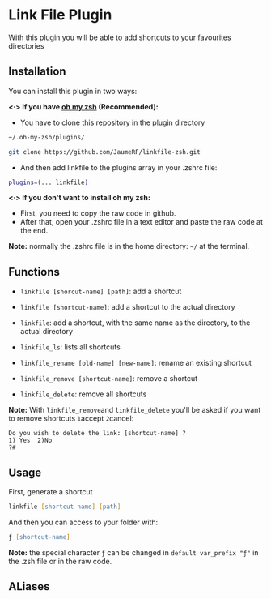 # Link File Plugin

With this plugin you will be able to add shortcuts to your favourites directories 

## Installation 

You can install this plugin in two ways:

**<·> If you have [oh my zsh](https://ohmyz.sh/) (Recommended):**

- You have to clone this repository in the plugin directory
```zsh
~/.oh-my-zsh/plugins/

git clone https://github.com/JaumeRF/linkfile-zsh.git
````
- And then add linkfile to the plugins array in your .zshrc file:
```zsh
plugins=(... linkfile)
```


**<·> If you don\'t want to install oh my zsh:**

- First, you need to copy the raw code in github.
- After that, open your .zshrc file in a text editor and paste the raw code at the end.

**Note:** normally the .zshrc file is in the home directory: `~/` at the terminal.

## Functions

- `linkfile [shorcut-name] [path]`: add a shortcut
- `linkfile [shortcut-name]`: add a shortcut to the actual directory
- `linkfile`: add a shortcut, with the same name as the directory, to the actual directory 

- `linkfile_ls`: lists all shortcuts

- `linkfile_rename [old-name] [new-name]`: rename an existing shortcut

- `linkfile_remove [shortcut-name]`: remove a shortcut

- `linkfile_delete`: remove all shortcuts

**Note:** With `linkfile_remove`and `linkfile_delete` you'll be asked if you want to remove shortcuts `1`accept `2`cancel:
```
Do you wish to delete the link: [shortcut-name] ?
1) Yes  2)No
?#
```
## Usage

First, generate a shortcut
```zsh
linkfile [shortcut-name] [path]
```
And then you can access to your folder with:
```zsh
ƒ [shortcut-name]
````
**Note:** the special character `ƒ` can be changed in `default var_prefix "ƒ"` in the .zsh file or in the raw code.

## ALiases 

